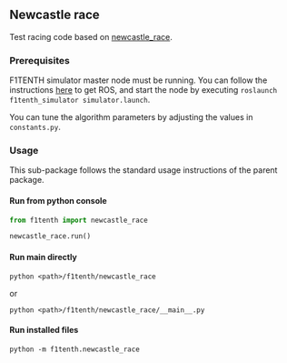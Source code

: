 ## Newcastle race

Test racing code based on [newcastle_race][1].

### Prerequisites

F1TENTH simulator master node must be running. You can follow the instructions [here][2] to get ROS, and start the node
by executing `roslaunch f1tenth_simulator simulator.launch`.

You can tune the algorithm parameters by adjusting the values in `constants.py`.

### Usage

This sub-package follows the standard usage instructions of the parent package.

#### Run from python console

```python
from f1tenth import newcastle_race

newcastle_race.run()
```

#### Run main directly

```
python <path>/f1tenth/newcastle_race
```

or

```
python <path>/f1tenth/newcastle_race/__main__.py
```

#### Run installed files

```
python -m f1tenth.newcastle_race
```

[1]: https://github.com/pastankaitis/newcastle_race
[2]: https://f1tenth.org/build.html
